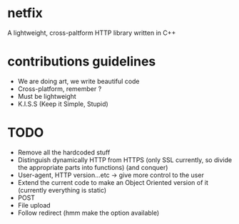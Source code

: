 # netfix

A lightweight, cross-paltform HTTP library written in C++

# contributions guidelines
* We are doing art, we write beautiful code
* Cross-platform, remember ?
* Must be lightweight
* K.I.S.S (Keep it Simple, Stupid)

# TODO
* Remove all the hardcoded stuff
* Distinguish dynamically HTTP from HTTPS (only SSL currently, so divide the appropriate parts into functions) (and conquer)
* User-agent, HTTP version...etc -> give more control to the user
* Extend the current code to make an Object Oriented version of it (currently everything is static)
* POST
* File upload
* Follow redirect (hmm make the option available)
